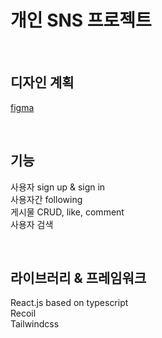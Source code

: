 # 개인 SNS 프로젝트

<br>

## 디자인 계획

[figma](https://www.figma.com/file/Tu8TDuYjfWv0Hdq5t8uPAD/Untitled?node-id=0%3A1)

<br>

## 기능

사용자 sign up & sign in <br>
사용자간 following <br>
게시물 CRUD, like, comment <br>
사용자 검색

<br>

## 라이브러리 & 프레임워크

React.js based on typescript <br>
Recoil <br>
Tailwindcss <br>
